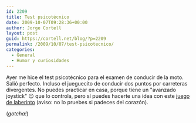 ```yaml
---
id: 2209
title: Test psicotécnico
date: 2009-10-07T09:28:36+00:00
author: Jorge Cortell
layout: post
guid: https://cortell.net/blog/?p=2209
permalink: /2009/10/07/test-psicotecnico/
categories:
  - General
  - Humor y curiosidades
---
```

Ayer me hice el test psicotécnico para el examen de conducir de la moto. Salió perfecto. Incluso el jueguecito de conducir dos puntos por carreteras divergentes. No puedes practicar en casa, porque tiene un "avanzado joystick" 😉 que lo controla, pero sí puedes hacerte una idea con este <a title="https://www.winterrowd.com/maze/" href="https://www.winterrowd.com/maze/" target="_blank">juego de laberinto</a> (aviso: no lo pruebes si padeces del corazón).

(_gotcha!_)